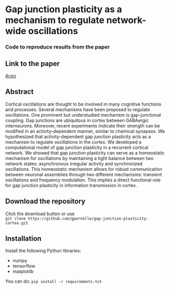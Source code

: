 # Gap junction plasticity as a mechanism to regulate network-wide oscillations
### Code to reproduce results from the paper

## Link to the paper
[Arxiv](https://arxiv.org/abs/1707.02324)

## Abstract
Cortical oscillations are thought to be involved in many cognitive 
functions and processes. Several mechanisms have been proposed to 
regulate oscillations. One prominent but understudied mechanism is 
gap-junctional coupling. Gap junctions are ubiquitous in cortex 
between GABAergic interneurons. Moreover, recent experiments indicate 
their strength can be modified in an activity-dependent manner, 
similar to chemical synapses. We hypothesized that activity-dependent 
gap junction plasticity acts as a mechanism to regulate oscillations 
in the cortex. We developed a computational model of gap junction 
plasticity in a recurrent cortical network. We showed that 
gap junction plasticity can serve as a homeostatic mechanism 
for oscillations 
by maintaining a tight balance between two network states: 
asynchronous irregular activity and synchronized oscillations. 
This homeostatic mechanism allows for robust communication between 
neuronal assemblies through two different mechanisms: transient 
oscillations and frequency modulation. This implies a direct 
functional role for gap junction plasticity in information 
transmission in cortex.

## Download the repository
Click the download button or use \
`git clone https://github.com/gpernelle/gap-junction-plasticity-cortex.git`

## Installation
Install the following Python libraries:
* numpy
* tensorflow
* matplotlib

You can do: `pip install -r requirements.txt`
